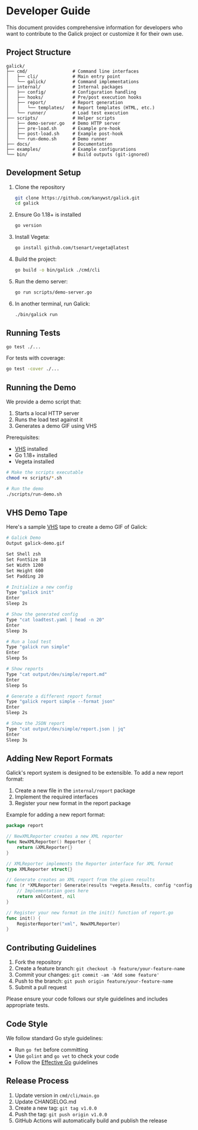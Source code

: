 # Developer Guide

This document provides comprehensive information for developers who want to contribute to the Galick project or customize it for their own use.

## Project Structure

```
galick/
├── cmd/                 # Command line interfaces
│   ├── cli/             # Main entry point
│   └── galick/          # Command implementations
├── internal/            # Internal packages
│   ├── config/          # Configuration handling
│   ├── hooks/           # Pre/post execution hooks
│   ├── report/          # Report generation
│   │   └── templates/   # Report templates (HTML, etc.)
│   └── runner/          # Load test execution
├── scripts/             # Helper scripts
│   ├── demo-server.go   # Demo HTTP server
│   ├── pre-load.sh      # Example pre-hook
│   ├── post-load.sh     # Example post-hook
│   └── run-demo.sh      # Demo runner
├── docs/                # Documentation
├── examples/            # Example configurations
└── bin/                 # Build outputs (git-ignored)
```

## Development Setup

1. Clone the repository
   ```bash
   git clone https://github.com/kanywst/galick.git
   cd galick
   ```

2. Ensure Go 1.18+ is installed
   ```bash
   go version
   ```

3. Install Vegeta:
   ```bash
   go install github.com/tsenart/vegeta@latest
   ```

4. Build the project:
   ```bash
   go build -o bin/galick ./cmd/cli
   ```

5. Run the demo server:
   ```bash
   go run scripts/demo-server.go
   ```

6. In another terminal, run Galick:
   ```bash
   ./bin/galick run
   ```

## Running Tests

```bash
go test ./...
```

For tests with coverage:

```bash
go test -cover ./...
```

## Running the Demo

We provide a demo script that:
1. Starts a local HTTP server
2. Runs the load test against it
3. Generates a demo GIF using VHS

Prerequisites:
- [VHS](https://github.com/charmbracelet/vhs) installed
- Go 1.18+ installed
- Vegeta installed

```bash
# Make the scripts executable
chmod +x scripts/*.sh

# Run the demo
./scripts/run-demo.sh
```

## VHS Demo Tape

Here's a sample [VHS](https://github.com/charmbracelet/vhs) tape to create a demo GIF of Galick:

```bash
# Galick Demo
Output galick-demo.gif

Set Shell zsh
Set FontSize 18
Set Width 1200
Set Height 600
Set Padding 20

# Initialize a new config
Type "galick init"
Enter
Sleep 2s

# Show the generated config
Type "cat loadtest.yaml | head -n 20"
Enter
Sleep 3s

# Run a load test
Type "galick run simple"
Enter
Sleep 5s

# Show reports
Type "cat output/dev/simple/report.md"
Enter
Sleep 5s

# Generate a different report format
Type "galick report simple --format json"
Enter
Sleep 2s

# Show the JSON report
Type "cat output/dev/simple/report.json | jq"
Enter
Sleep 3s
```

## Adding New Report Formats

Galick's report system is designed to be extensible. To add a new report format:

1. Create a new file in the `internal/report` package
2. Implement the required interfaces
3. Register your new format in the report package

Example for adding a new report format:

```go
package report

// NewXMLReporter creates a new XML reporter
func NewXMLReporter() Reporter {
    return &XMLReporter{}
}

// XMLReporter implements the Reporter interface for XML format
type XMLReporter struct{}

// Generate creates an XML report from the given results
func (r *XMLReporter) Generate(results *vegeta.Results, config *config.Config) (string, error) {
    // Implementation goes here
    return xmlContent, nil
}

// Register your new format in the init() function of report.go
func init() {
    RegisterReporter("xml", NewXMLReporter)
}
```

## Contributing Guidelines

1. Fork the repository
2. Create a feature branch: `git checkout -b feature/your-feature-name`
3. Commit your changes: `git commit -am 'Add some feature'`
4. Push to the branch: `git push origin feature/your-feature-name`
5. Submit a pull request

Please ensure your code follows our style guidelines and includes appropriate tests.

## Code Style

We follow standard Go style guidelines:

- Run `go fmt` before committing
- Use `golint` and `go vet` to check your code
- Follow the [Effective Go](https://golang.org/doc/effective_go) guidelines

## Release Process

1. Update version in `cmd/cli/main.go`
2. Update CHANGELOG.md
3. Create a new tag: `git tag v1.0.0`
4. Push the tag: `git push origin v1.0.0`
5. GitHub Actions will automatically build and publish the release
